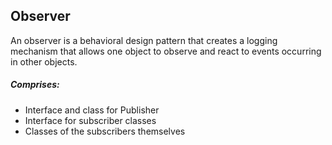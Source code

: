 ## Observer

An observer is a behavioral design pattern that creates a logging mechanism that allows one object to observe and react to events occurring in other objects.

##### Comprises:

- Interface and class for Publisher
- Interface for subscriber classes
- Classes of the subscribers themselves
